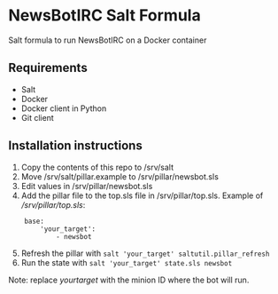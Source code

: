 # NewsBotIRC Salt Formula
Salt formula to run NewsBotIRC on a Docker container

## Requirements

- Salt
- Docker
- Docker client in Python
- Git client

## Installation instructions

1. Copy the contents of this repo to /srv/salt
2. Move /srv/salt/pillar.example to /srv/pillar/newsbot.sls
3. Edit values in /srv/pillar/newsbot.sls
4. Add the pillar file to the top.sls file in /srv/pillar/top.sls. Example of */srv/pillar/top.sls*:
```
    base:
        'your_target':
            - newsbot
```
5. Refresh the pillar with `salt 'your_target' saltutil.pillar_refresh`
6. Run the state with `salt 'your_target' state.sls newsbot`

Note: replace *yourtarget* with the minion ID where the bot will run.
